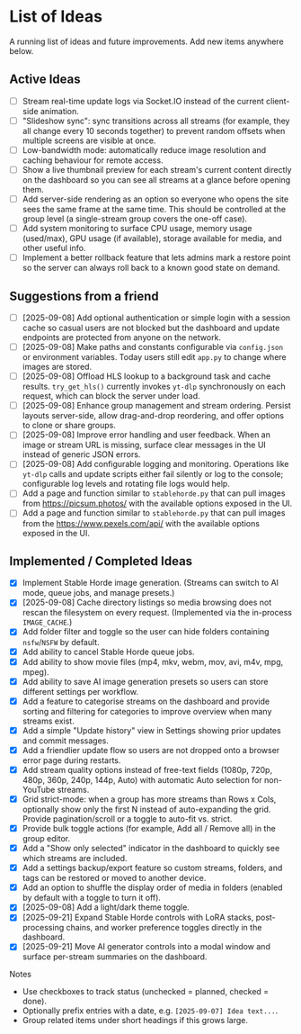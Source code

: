 # List of Ideas

A running list of ideas and future improvements. Add new items anywhere below.

## Active Ideas
- [ ] Stream real-time update logs via Socket.IO instead of the current client-side animation.
- [ ] "Slideshow sync": sync transitions across all streams (for example, they all change every 10 seconds together) to prevent random offsets when multiple screens are visible at once.
- [ ] Low-bandwidth mode: automatically reduce image resolution and caching behaviour for remote access.
- [ ] Show a live thumbnail preview for each stream's current content directly on the dashboard so you can see all streams at a glance before opening them.
- [ ] Add server-side rendering as an option so everyone who opens the site sees the same frame at the same time. This should be controlled at the group level (a single-stream group covers the one-off case).
- [ ] Add system monitoring to surface CPU usage, memory usage (used/max), GPU usage (if available), storage available for media, and other useful info.
- [ ] Implement a better rollback feature that lets admins mark a restore point so the server can always roll back to a known good state on demand.

## Suggestions from a friend
- [ ] [2025-09-08] Add optional authentication or simple login with a session cache so casual users are not blocked but the dashboard and update endpoints are protected from anyone on the network.
- [ ] [2025-09-08] Make paths and constants configurable via `config.json` or environment variables. Today users still edit `app.py` to change where images are stored.
- [ ] [2025-09-08] Offload HLS lookup to a background task and cache results. `try_get_hls()` currently invokes `yt-dlp` synchronously on each request, which can block the server under load.
- [ ] [2025-09-08] Enhance group management and stream ordering. Persist layouts server-side, allow drag-and-drop reordering, and offer options to clone or share groups.
- [ ] [2025-09-08] Improve error handling and user feedback. When an image or stream URL is missing, surface clear messages in the UI instead of generic JSON errors.
- [ ] [2025-09-08] Add configurable logging and monitoring. Operations like `yt-dlp` calls and update scripts either fail silently or log to the console; configurable log levels and rotating file logs would help.
- [ ] Add a page and function similar to `stablehorde.py` that can pull images from https://picsum.photos/ with the available options exposed in the UI.
- [ ] Add a page and function similar to `stablehorde.py` that can pull images from the https://www.pexels.com/api/ with the available options exposed in the UI.

## Implemented / Completed Ideas
- [x] Implement Stable Horde image generation. (Streams can switch to AI mode, queue jobs, and manage presets.)
- [x] [2025-09-08] Cache directory listings so media browsing does not rescan the filesystem on every request. (Implemented via the in-process `IMAGE_CACHE`.)
- [x] Add folder filter and toggle so the user can hide folders containing `nsfw`/`NSFW` by default.
- [x] Add ability to cancel Stable Horde queue jobs.
- [x] Add ability to show movie files (mp4, mkv, webm, mov, avi, m4v, mpg, mpeg).
- [x] Add ability to save AI image generation presets so users can store different settings per workflow.
- [x] Add a feature to categorise streams on the dashboard and provide sorting and filtering for categories to improve overview when many streams exist.
- [x] Add a simple "Update history" view in Settings showing prior updates and commit messages.
- [x] Add a friendlier update flow so users are not dropped onto a browser error page during restarts.
- [x] Add stream quality options instead of free-text fields (1080p, 720p, 480p, 360p, 240p, 144p, Auto) with automatic Auto selection for non-YouTube streams.
- [x] Grid strict-mode: when a group has more streams than Rows x Cols, optionally show only the first N instead of auto-expanding the grid. Provide pagination/scroll or a toggle to auto-fit vs. strict.
- [x] Provide bulk toggle actions (for example, Add all / Remove all) in the group editor.
- [x] Add a "Show only selected" indicator in the dashboard to quickly see which streams are included.
- [x] Add a settings backup/export feature so custom streams, folders, and tags can be restored or moved to another device.
- [x] Add an option to shuffle the display order of media in folders (enabled by default with a toggle to turn it off).
- [x] [2025-09-08] Add a light/dark theme toggle.
- [x] [2025-09-21] Expand Stable Horde controls with LoRA stacks, post-processing chains, and worker preference toggles directly in the dashboard.
- [x] [2025-09-21] Move AI generator controls into a modal window and surface per-stream summaries on the dashboard.

Notes
- Use checkboxes to track status (unchecked = planned, checked = done).
- Optionally prefix entries with a date, e.g. `[2025-09-07] Idea text...`.
- Group related items under short headings if this grows large.

